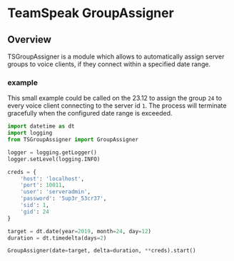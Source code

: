 # TeamSpeak GroupAssigner

## Overview
TSGroupAssigner is a module which allows to automatically assign server groups to voice clients, if they connect within 
a specified date range.

### example 
This small example could be called on the 23.12 to assign the group `24` to every voice client connecting
to the server id `1`.
The process will terminate gracefully when the configured date range is exceeded.

```python
import datetime as dt
import logging
from TSGroupAssigner import GroupAssigner

logger = logging.getLogger()
logger.setLevel(logging.INFO)

creds = {
    'host': 'localhost',
    'port': 10011,
    'user': 'serveradmin',
    'password': '5up3r_53cr37',
    'sid': 1,
    'gid': 24
}

target = dt.date(year=2019, month=24, day=12)
duration = dt.timedelta(days=2)

GroupAssigner(date=target, delta=duration, **creds).start()
```
